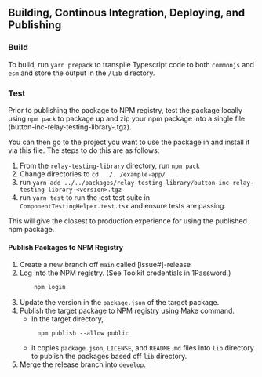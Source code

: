 ## Building, Continous Integration, Deploying, and Publishing

### Build

To build, run `yarn prepack` to transpile Typescript code to both `commonjs` and `esm` and store the output in the `/lib` directory.

### Test 

Prior to publishing the package to NPM registry, test the package locally using `npm pack` to package up and zip your npm package into a single file (button-inc-relay-testing-library-<version>.tgz). 

You can then go to the project you want to use the package in and install it via this file. The steps to do this are as follows:
1. From the `relay-testing-library` directory, run `npm pack`
1. Change directories to `cd ../../example-app/` 
1. run `yarn add ../../packages/relay-testing-library/button-inc-relay-testing-library-<version>.tgz`
1. run `yarn test` to run the jest test suite in `ComponentTestingHelper.test.tsx` and ensure tests are passing. 

This will give the closest to production experience for using the published npm package.

#### Publish Packages to NPM Registry

1. Create a new branch off `main` called [issue#]-release
1. Log into the NPM registry. (See Toolkit credentials in 1Password.)
   ```sh
       npm login
   ```
1. Update the version in the `package.json` of the target package.
1. Publish the target package to NPM registry using Make command.
   - In the target directory,
   ```
        npm publish --allow public
   ```
   - it copies `package.json`, `LICENSE`, and `README.md` files into `lib` directory to publish the packages based off `lib` directory.
1. Merge the release branch into `develop`.
